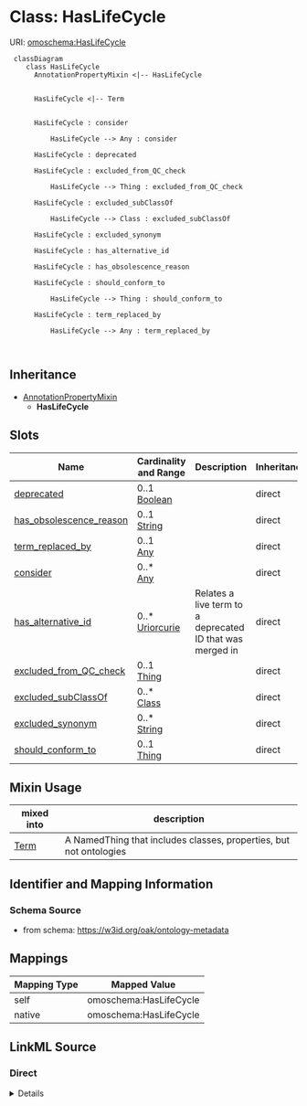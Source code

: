 

# Class: HasLifeCycle



URI: [omoschema:HasLifeCycle](https://w3id.org/oak/ontology-metadata/HasLifeCycle)




```{mermaid}
 classDiagram
    class HasLifeCycle
      AnnotationPropertyMixin <|-- HasLifeCycle
      

      HasLifeCycle <|-- Term
      
      
      HasLifeCycle : consider
        
          HasLifeCycle --> Any : consider
        
      HasLifeCycle : deprecated
        
      HasLifeCycle : excluded_from_QC_check
        
          HasLifeCycle --> Thing : excluded_from_QC_check
        
      HasLifeCycle : excluded_subClassOf
        
          HasLifeCycle --> Class : excluded_subClassOf
        
      HasLifeCycle : excluded_synonym
        
      HasLifeCycle : has_alternative_id
        
      HasLifeCycle : has_obsolescence_reason
        
      HasLifeCycle : should_conform_to
        
          HasLifeCycle --> Thing : should_conform_to
        
      HasLifeCycle : term_replaced_by
        
          HasLifeCycle --> Any : term_replaced_by
        
      
```





## Inheritance
* [AnnotationPropertyMixin](AnnotationPropertyMixin.md)
    * **HasLifeCycle**



## Slots

| Name | Cardinality and Range | Description | Inheritance |
| ---  | --- | --- | --- |
| [deprecated](deprecated.md) | 0..1 <br/> [Boolean](Boolean.md) |  | direct |
| [has_obsolescence_reason](has_obsolescence_reason.md) | 0..1 <br/> [String](String.md) |  | direct |
| [term_replaced_by](term_replaced_by.md) | 0..1 <br/> [Any](Any.md) |  | direct |
| [consider](consider.md) | 0..* <br/> [Any](Any.md) |  | direct |
| [has_alternative_id](has_alternative_id.md) | 0..* <br/> [Uriorcurie](Uriorcurie.md) | Relates a live term to a deprecated ID that was merged in | direct |
| [excluded_from_QC_check](excluded_from_QC_check.md) | 0..1 <br/> [Thing](Thing.md) |  | direct |
| [excluded_subClassOf](excluded_subClassOf.md) | 0..* <br/> [Class](Class.md) |  | direct |
| [excluded_synonym](excluded_synonym.md) | 0..* <br/> [String](String.md) |  | direct |
| [should_conform_to](should_conform_to.md) | 0..1 <br/> [Thing](Thing.md) |  | direct |



## Mixin Usage

| mixed into | description |
| --- | --- |
| [Term](Term.md) | A NamedThing that includes classes, properties, but not ontologies |








## Identifier and Mapping Information







### Schema Source


* from schema: https://w3id.org/oak/ontology-metadata





## Mappings

| Mapping Type | Mapped Value |
| ---  | ---  |
| self | omoschema:HasLifeCycle |
| native | omoschema:HasLifeCycle |





## LinkML Source

<!-- TODO: investigate https://stackoverflow.com/questions/37606292/how-to-create-tabbed-code-blocks-in-mkdocs-or-sphinx -->

### Direct

<details>
```yaml
name: HasLifeCycle
from_schema: https://w3id.org/oak/ontology-metadata
is_a: AnnotationPropertyMixin
mixin: true
slots:
- deprecated
- has_obsolescence_reason
- term_replaced_by
- consider
- has_alternative_id
- excluded_from_QC_check
- excluded_subClassOf
- excluded_synonym
- should_conform_to
rules:
- preconditions:
    slot_conditions:
      deprecated:
        name: deprecated
        equals_expression: 'true'
  postconditions:
    any_of:
    - slot_conditions:
        term_replaced_by:
          name: term_replaced_by
          required: true
    - slot_conditions:
        consider:
          name: consider
          required: true
  description: if a term is deprecated it should have either consider or replaced
    by
- preconditions:
    none_of:
    - slot_conditions:
        deprecated:
          name: deprecated
          equals_expression: 'true'
  postconditions:
    none_of:
    - slot_conditions:
        term_replaced_by:
          name: term_replaced_by
          required: true
    - slot_conditions:
        consider:
          name: consider
          required: true
  description: if a term is not deprecated it should have neither consider nor replaced
    by
- preconditions:
    slot_conditions:
      deprecated:
        name: deprecated
        equals_expression: 'true'
  postconditions:
    slot_conditions:
      label:
        name: label
        pattern: '^obsolete '
  description: if a term is deprecated its label should start with the string obsolete

```
</details>

### Induced

<details>
```yaml
name: HasLifeCycle
from_schema: https://w3id.org/oak/ontology-metadata
is_a: AnnotationPropertyMixin
mixin: true
attributes:
  deprecated:
    name: deprecated
    in_subset:
    - allotrope permitted profile
    - go permitted profile
    - obi permitted profile
    from_schema: https://w3id.org/oak/ontology-metadata
    aliases:
    - is obsolete
    rank: 1000
    is_a: obsoletion_related_property
    domain: ObsoleteAspect
    slot_uri: owl:deprecated
    alias: deprecated
    owner: HasLifeCycle
    domain_of:
    - HasLifeCycle
    range: boolean
  has_obsolescence_reason:
    name: has_obsolescence_reason
    todos:
    - restrict range
    comments:
    - '{''RULE'': ''subject must be deprecated''}'
    from_schema: https://w3id.org/oak/ontology-metadata
    rank: 1000
    is_a: obsoletion_related_property
    domain: ObsoleteAspect
    slot_uri: IAO:0000231
    alias: has_obsolescence_reason
    owner: HasLifeCycle
    domain_of:
    - HasLifeCycle
    range: string
  term_replaced_by:
    name: term_replaced_by
    comments:
    - '{''RULE'': ''subject must be deprecated''}'
    in_subset:
    - go permitted profile
    - obi permitted profile
    - allotrope permitted profile
    from_schema: https://w3id.org/oak/ontology-metadata
    exact_mappings:
    - dcterms:isReplacedBy
    rank: 1000
    is_a: obsoletion_related_property
    domain: ObsoleteAspect
    slot_uri: IAO:0100001
    alias: term_replaced_by
    owner: HasLifeCycle
    domain_of:
    - HasLifeCycle
    range: Any
  consider:
    name: consider
    comments:
    - '{''RULE'': ''subject must be deprecated''}'
    in_subset:
    - go permitted profile
    from_schema: https://w3id.org/oak/ontology-metadata
    rank: 1000
    is_a: obsoletion_related_property
    domain: ObsoleteAspect
    slot_uri: oio:consider
    multivalued: true
    alias: consider
    owner: HasLifeCycle
    domain_of:
    - HasLifeCycle
    range: Any
  has_alternative_id:
    name: has_alternative_id
    description: Relates a live term to a deprecated ID that was merged in
    deprecated: This is deprecated as it is redundant with the inverse replaced_by
      triple
    comments:
    - '{''RULE'': ''object must NOT be deprecated''}'
    in_subset:
    - go permitted profile
    from_schema: https://w3id.org/oak/ontology-metadata
    see_also:
    - https://github.com/owlcs/owlapi/issues/317
    rank: 1000
    is_a: obsoletion_related_property
    domain: NotObsoleteAspect
    slot_uri: oio:hasAlternativeId
    multivalued: true
    alias: has_alternative_id
    owner: HasLifeCycle
    domain_of:
    - HasLifeCycle
    range: uriorcurie
  excluded_from_QC_check:
    name: excluded_from_QC_check
    from_schema: https://w3id.org/oak/ontology-metadata
    rank: 1000
    is_a: excluded_axiom
    alias: excluded_from_QC_check
    owner: HasLifeCycle
    domain_of:
    - HasLifeCycle
    range: Thing
  excluded_subClassOf:
    name: excluded_subClassOf
    from_schema: https://w3id.org/oak/ontology-metadata
    rank: 1000
    is_a: excluded_axiom
    multivalued: true
    alias: excluded_subClassOf
    owner: HasLifeCycle
    domain_of:
    - HasLifeCycle
    range: Class
  excluded_synonym:
    name: excluded_synonym
    from_schema: https://w3id.org/oak/ontology-metadata
    exact_mappings:
    - skos:hiddenSynonym
    rank: 1000
    is_a: excluded_axiom
    multivalued: true
    alias: excluded_synonym
    owner: HasLifeCycle
    domain_of:
    - HasLifeCycle
    range: string
  should_conform_to:
    name: should_conform_to
    from_schema: https://w3id.org/oak/ontology-metadata
    rank: 1000
    is_a: excluded_axiom
    alias: should_conform_to
    owner: HasLifeCycle
    domain_of:
    - HasLifeCycle
    range: Thing
rules:
- preconditions:
    slot_conditions:
      deprecated:
        name: deprecated
        equals_expression: 'true'
  postconditions:
    any_of:
    - slot_conditions:
        term_replaced_by:
          name: term_replaced_by
          required: true
    - slot_conditions:
        consider:
          name: consider
          required: true
  description: if a term is deprecated it should have either consider or replaced
    by
- preconditions:
    none_of:
    - slot_conditions:
        deprecated:
          name: deprecated
          equals_expression: 'true'
  postconditions:
    none_of:
    - slot_conditions:
        term_replaced_by:
          name: term_replaced_by
          required: true
    - slot_conditions:
        consider:
          name: consider
          required: true
  description: if a term is not deprecated it should have neither consider nor replaced
    by
- preconditions:
    slot_conditions:
      deprecated:
        name: deprecated
        equals_expression: 'true'
  postconditions:
    slot_conditions:
      label:
        name: label
        pattern: '^obsolete '
  description: if a term is deprecated its label should start with the string obsolete

```
</details>
